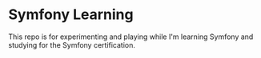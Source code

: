 # Symfony Learning

This repo is for experimenting and playing while I'm learning Symfony and studying for the Symfony certification.